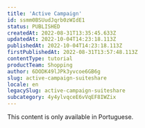 ```yaml
---
title: 'Active Campaign'
id: ssmm0BSUudJqrb0zWIdE1
status: PUBLISHED
createdAt: 2022-08-31T13:35:45.633Z
updatedAt: 2022-10-04T14:23:18.113Z
publishedAt: 2022-10-04T14:23:18.113Z
firstPublishedAt: 2022-08-31T13:57:48.113Z
contentType: tutorial
productTeam: Shopping
author: 6DODK49lJPk3yvcoe6GB6g
slug: active-campaign-suiteshare
locale: en
legacySlug: active-campaign-suiteshare
subcategory: 4y4ylvqceE6vVqEF8IWZix
---
```


<div class="alert alert-warning">
  <p>This content is only available in Portuguese.</p>
</div>
